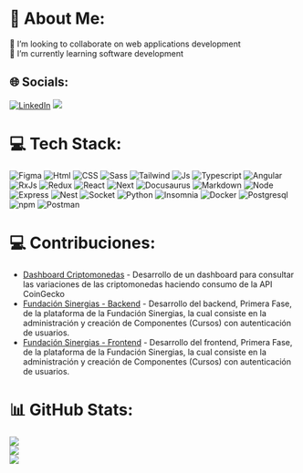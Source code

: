 # 💫 About Me:
👯 I’m looking to collaborate on web applications development<br>🌱 I’m currently learning software development


## 🌐 Socials:
[![LinkedIn](https://img.shields.io/badge/LinkedIn-%230077B5.svg?logo=linkedin&logoColor=white)](https://linkedin.com/in/nisanech) [![](https://visitcount.itsvg.in/api?id=Nisanech&icon=0&color=0)](https://visitcount.itsvg.in) 

# 💻 Tech Stack:
![Figma](https://img.shields.io/badge/Figma-F24E1E?style=for-the-badge&logo=figma&logoColor=white) ![Html](https://img.shields.io/badge/HTML5-E34F26?style=for-the-badge&logo=html5&logoColor=white) ![CSS](https://img.shields.io/badge/CSS3-1572B6?style=for-the-badge&logo=css3&logoColor=white) ![Sass](https://img.shields.io/badge/Sass-CC6699?style=for-the-badge&logo=sass&logoColor=white) ![Tailwind](https://img.shields.io/badge/Tailwind_CSS-38B2AC?style=for-the-badge&logo=tailwind-css&logoColor=white) ![Js](https://img.shields.io/badge/JavaScript-323330?style=for-the-badge&logo=javascript&logoColor=F7DF1E) ![Typescript](https://img.shields.io/badge/TypeScript-007ACC?style=for-the-badge&logo=typescript&logoColor=white) ![Angular](https://img.shields.io/badge/Angular-DD0031?style=for-the-badge&logo=angular&logoColor=white) ![RxJs](https://img.shields.io/badge/ReactiveX-B7178C?style=for-the-badge&logo=ReactiveX&logoColor=white) ![Redux](https://img.shields.io/badge/Redux-593D88?style=for-the-badge&logo=redux&logoColor=white) ![React](https://img.shields.io/badge/React-20232A?style=for-the-badge&logo=react&logoColor=61DAFB) ![Next](https://img.shields.io/badge/next%20js-000000?style=for-the-badge&logo=nextdotjs&logoColor=white)  ![Docusaurus](https://img.shields.io/badge/Docusaurus-3ECC5F?style=for-the-badge&logo=Docusaurus&logoColor=white) ![Markdown](https://img.shields.io/badge/Markdown-000000?style=for-the-badge&logo=markdown&logoColor=white) ![Node](https://img.shields.io/badge/Node%20js-339933?style=for-the-badge&logo=nodedotjs&logoColor=white) ![Express](https://img.shields.io/badge/Express%20js-000000?style=for-the-badge&logo=express&logoColor=white) ![Nest](https://img.shields.io/badge/nestjs-E0234E?style=for-the-badge&logo=nestjs&logoColor=white) ![Socket](https://img.shields.io/badge/Socket.io-010101?&style=for-the-badge&logo=Socket.io&logoColor=white) ![Python](https://img.shields.io/badge/Python-FFD43B?style=for-the-badge&logo=python&logoColor=blue) ![Insomnia](https://img.shields.io/badge/Insomnia-5849be?style=for-the-badge&logo=Insomnia&logoColor=white) ![Docker](https://img.shields.io/badge/Docker-2CA5E0?style=for-the-badge&logo=docker&logoColor=white) ![Postgresql](https://img.shields.io/badge/PostgreSQL-316192?style=for-the-badge&logo=postgresql&logoColor=white) ![npm](https://img.shields.io/badge/npm-CB3837?style=for-the-badge&logo=npm&logoColor=white) ![Postman](https://img.shields.io/badge/Postman-FF6C37?style=for-the-badge&logo=Postman&logoColor=white)

# 💻 Contribuciones:
- [Dashboard Criptomonedas](https://github.com/ElPardo16/DashboardCriptos) - Desarrollo de un dashboard para consultar las variaciones de las criptomonedas haciendo consumo de la API CoinGecko
- [Fundación Sinergias - Backend](https://github.com/programateacademy/4-Sinergias-Alianzas-Back-end) - Desarrollo del backend, Primera Fase, de la plataforma de la Fundación Sinergias, la cual consiste en la administración y creación de Componentes (Cursos) con autenticación de usuarios.
- [Fundación Sinergias - Frontend](https://github.com/programateacademy/4-Sinergias-Alianzas-Front-end) - Desarrollo del frontend, Primera Fase, de la plataforma de la Fundación Sinergias, la cual consiste en la administración y creación de Componentes (Cursos) con autenticación de usuarios.

# 📊 GitHub Stats:
![](https://github-readme-stats.vercel.app/api?username=nisanech&theme=prussian&hide_border=true&include_all_commits=true&count_private=false)<br/>
![](https://github-readme-streak-stats.herokuapp.com/?user=nisanech&theme=prussian&hide_border=true)<br/>
![](https://github-readme-stats.vercel.app/api/top-langs/?username=nisanech&theme=prussian&hide_border=true&include_all_commits=true&count_private=false&layout=compact)
